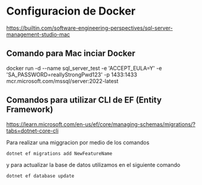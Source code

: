 # Configuracion de Docker
https://builtin.com/software-engineering-perspectives/sql-server-management-studio-mac

## Comando para Mac inciar Docker

docker run -d --name sql_server_test -e 'ACCEPT_EULA=Y' -e 'SA_PASSWORD=reallyStrongPwd123' -p 1433:1433 mcr.microsoft.com/mssql/server:2022-latest


## Comandos para utilizar CLI de EF (Entity Framework)

https://learn.microsoft.com/en-us/ef/core/managing-schemas/migrations/?tabs=dotnet-core-cli

Para realizar una miggracion por medio de los comandos

`dotnet ef migrations add NewFeatureName`

y para actualizar la base de datos utilizamos en el siguiente comando

`dotnet ef database update`